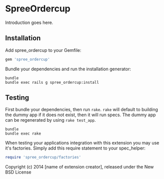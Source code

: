 SpreeOrdercup
=============

Introduction goes here.

Installation
------------

Add spree_ordercup to your Gemfile:

```ruby
gem 'spree_ordercup'
```

Bundle your dependencies and run the installation generator:

```shell
bundle
bundle exec rails g spree_ordercup:install
```

Testing
-------

First bundle your dependencies, then run `rake`. `rake` will default to building the dummy app if it does not exist, then it will run specs. The dummy app can be regenerated by using `rake test_app`.

```shell
bundle
bundle exec rake
```

When testing your applications integration with this extension you may use it's factories.
Simply add this require statement to your spec_helper:

```ruby
require 'spree_ordercup/factories'
```

Copyright (c) 2014 [name of extension creator], released under the New BSD License
